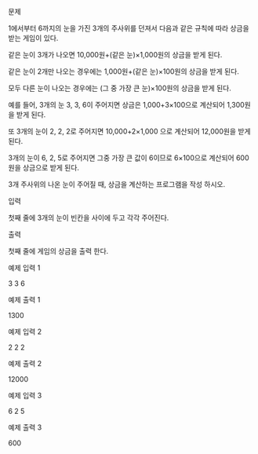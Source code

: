문제

1에서부터 6까지의 눈을 가진 3개의 주사위를 던져서 다음과 같은 규칙에 따라 상금을 받는 게임이 있다.

같은 눈이 3개가 나오면 10,000원+(같은 눈)×1,000원의 상금을 받게 된다.

같은 눈이 2개만 나오는 경우에는 1,000원+(같은 눈)×100원의 상금을 받게 된다.

모두 다른 눈이 나오는 경우에는 (그 중 가장 큰 눈)×100원의 상금을 받게 된다. 

예를 들어, 3개의 눈 3, 3, 6이 주어지면 상금은 1,000+3×100으로 계산되어 1,300원을 받게 된다. 

또 3개의 눈이 2, 2, 2로 주어지면 10,000+2×1,000 으로 계산되어 12,000원을 받게 된다. 

3개의 눈이 6, 2, 5로 주어지면 그중 가장 큰 값이 6이므로 6×100으로 계산되어 600원을 상금으로 받게 된다.

3개 주사위의 나온 눈이 주어질 때, 상금을 계산하는 프로그램을 작성 하시오.

입력

첫째 줄에 3개의 눈이 빈칸을 사이에 두고 각각 주어진다.

출력

첫째 줄에 게임의 상금을 출력 한다.

예제 입력 1

3 3 6

예제 출력 1

1300

예제 입력 2

2 2 2

예제 출력 2

12000

예제 입력 3

6 2 5

예제 출력 3

600
